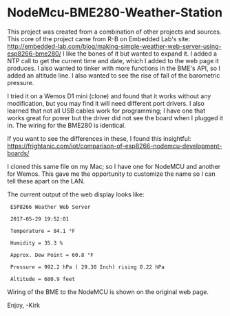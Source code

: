 # NodeMcu-BME280-Weather-Station
This project was created from a combination of other projects and sources.
This core of the project came from R-B on Embedded Lab's site:
   http://embedded-lab.com/blog/making-simple-weather-web-server-using-esp8266-bme280/
I like the bones of it but wanted to expand it. I added a NTP call to get the current
time and date, which I added to the web page it produces. I also wanted to tinker with
more functions in the BME's API, so I added an altitude line. I also wanted to see the
rise of fall of the barometric pressure.

I tried it on a Wemos D1 mini (clone) and found that it works without any modification,
but you may find it will need different port drivers. I also learned that not all USB
cables work for programming; I have one that works great for power but the driver did
not see the board when I plugged it in. The wiring for the BME280 is identical.

If you want to see the differences in these, I found this insightful: 
   https://frightanic.com/iot/comparison-of-esp8266-nodemcu-development-boards/

I cloned this same file on my Mac; so I have one for NodeMCU and another for Wemos.
This gave me the opportunity to customize the name so I can tell these apart on the LAN.

The current output of the web display looks like:

     ESP8266 Weather Web Server

     2017-05-29 19:52:01

     Temperature = 84.1 °F

     Humidity = 35.3 %

     Approx. Dew Point = 60.8 °F

     Pressure = 992.2 hPa ( 29.30 Inch) rising 0.22 hPa

     Altitude = 680.9 feet

Wiring of the BME to the NodeMCU is shown on the original web page.

Enjoy,
-Kirk
